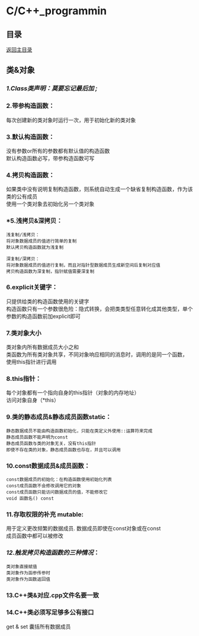 # C/C++_programmin

## 目录
[返回主目录](https://github.com/NightBonsai/C-C-_programming/blob/main/README.md)

## 类&对象

### *1.Class类声明：莫要忘记最后加 ;*
	
### 2.带参构造函数：
每次创建新的类对象时运行一次，用于初始化新的类对象

### 3.默认构造函数：
没有参数or所有的参数都有默认值的构造函数<br>
默认构造函数必写，带参构造函数可写<br>

### 4.拷贝构造函数：
如果类中没有说明复制构造函数，则系统自动生成一个缺省复制构造函数，作为该类的公有成员<br>
使用一个类对象去初始化另一个类对象<br>
		
### *5.浅拷贝&深拷贝：
    
    浅复制/浅拷贝：
    将对象数据成员的值进行简单的复制
    默认拷贝构造函数就为浅复制

    深复制/深拷贝：
    将对象数据成员的值进行复制，而且对指针型数据成员生成新空间后复制对应值
    拷贝构造函数为深复制，指针赋值需要深复制

### 6.explicit关键字：
只提供给类的构造函数使用的关键字<br>
构造函数只有一个参数很危险：隐式转换，会把类类型任意转化成其他类型，单个参数的构造函数前加explicit即可<br>

### 7.类对象大小
类对象内所有数据成员大小之和<br>
类函数为所有类对象共享，不同对象响应相同的消息时，调用的是同一个函数，<br>
使用this指针进行调用<br>

### 8.this指针：
每个对象都有一个指向自身的this指针（对象的内存地址）<br>
访问对象自身（*this）<br>

### 9.类的静态成员&静态成员函数static：
	
    静态数据成员不能由构造函数初始化，只能在类定义外使用::运算符来完成
    静态成员函数不能声明为const
    静态成员函数与类的对象无关，没有this指针
    即使不存在类的对象，静态成员函数也存在，并且可以调用

### 10.const数据成员&成员函数：

    const数据成员的初始化：在构造函数使用初始化列表
    const成员函数不会修改调用它的对象
    const成员函数只能访问数据成员的值，不能修改它
    void 函数名() const

### 11.存取权限的补充 mutable:
用于定义更改频繁的数据成员. 数据成员即使在const对象或在const<br>
成员函数中都可以被修改<br>

### *12.触发拷贝构造函数的三种情况*：

    类对象直接赋值
    类对象作为函参传参时
    类对象作为函数返回值

### 13.C++类&对应.cpp文件名要一致

### 14.C++类必须写足够多公有接口	
get & set	囊括所有数据成员
